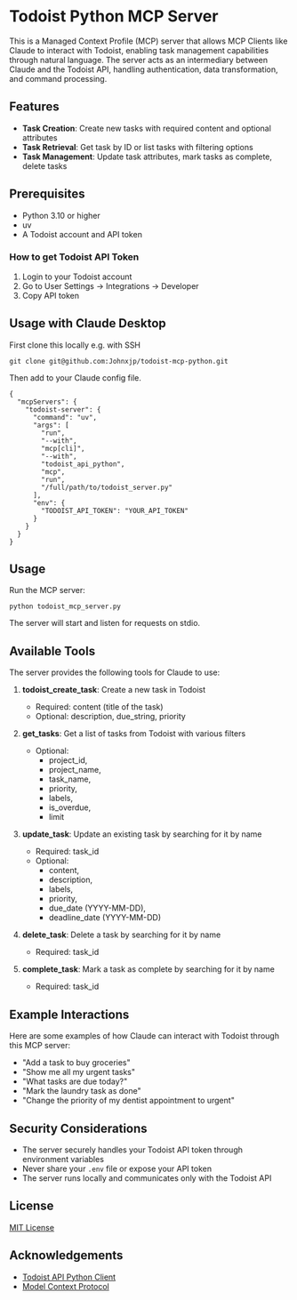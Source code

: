 # Todoist Python MCP Server

This is a Managed Context Profile (MCP) server that allows MCP Clients like Claude to interact with Todoist, enabling task management capabilities through natural language. The server acts as an intermediary between Claude and the Todoist API, handling authentication, data transformation, and command processing.

## Features

- **Task Creation**: Create new tasks with required content and optional attributes
- **Task Retrieval**: Get task by ID or list tasks with filtering options
- **Task Management**: Update task attributes, mark tasks as complete, delete tasks

## Prerequisites

- Python 3.10 or higher
- uv
- A Todoist account and API token

### How to get Todoist API Token
1. Login to your Todoist account
2. Go to User Settings -> Integrations -> Developer
3. Copy API token

## Usage with Claude Desktop

First clone this locally e.g. with SSH

```
git clone git@github.com:Johnxjp/todoist-mcp-python.git
```

Then add to your Claude config file.
```
{
  "mcpServers": {
    "todoist-server": {
      "command": "uv",
      "args": [
        "run",
        "--with",
        "mcp[cli]",
        "--with",
        "todoist_api_python",
        "mcp",
        "run",
        "/full/path/to/todoist_server.py"
      ],
      "env": {
        "TODOIST_API_TOKEN": "YOUR_API_TOKEN"
      }
    }
  }
}
```

## Usage

Run the MCP server:

```
python todoist_mcp_server.py
```

The server will start and listen for requests on stdio.

## Available Tools

The server provides the following tools for Claude to use:

1. **todoist_create_task**: Create a new task in Todoist
   - Required: content (title of the task)
   - Optional: description, due_string, priority

2. **get_tasks**: Get a list of tasks from Todoist with various filters
   - Optional: 
      - project_id, 
      - project_name,
      - task_name,
      - priority,
      - labels,
      - is_overdue,
      - limit

3. **update_task**: Update an existing task by searching for it by name
   - Required: task_id
   - Optional: 
      - content, 
      - description, 
      - labels,
      - priority,
      - due_date (YYYY-MM-DD),
      - deadline_date (YYYY-MM-DD)

4. **delete_task**: Delete a task by searching for it by name
   - Required: task_id

5. **complete_task**: Mark a task as complete by searching for it by name
   - Required: task_id

## Example Interactions

Here are some examples of how Claude can interact with Todoist through this MCP server:

- "Add a task to buy groceries"
- "Show me all my urgent tasks"
- "What tasks are due today?"
- "Mark the laundry task as done"
- "Change the priority of my dentist appointment to urgent"

## Security Considerations

- The server securely handles your Todoist API token through environment variables
- Never share your `.env` file or expose your API token
- The server runs locally and communicates only with the Todoist API

## License

[MIT License](LICENSE)

## Acknowledgements

- [Todoist API Python Client](https://github.com/Doist/todoist-api-python)
- [Model Context Protocol](https://github.com/anthropics/model-context-protocol)